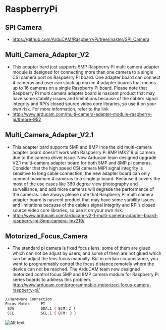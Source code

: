 # RaspberryPi
## SPI Camera
- https://github.com/ArduCAM/RaspberryPi/tree/master/SPI_Camera

## Multi_Camera_Adapter_V2
- This adapter bard just supports 5MP
Raspberry Pi multi camera adapter module is designed for connecting more than one camera to a single CSI camera port on Raspberry Pi board. One adapter board can connect 4 cameras and user can stack up maxim 4 adapter boards that means up to 16 cameras on a single Raspberry Pi board. Please note that Raspberry Pi multi camera adapter board is nascent product that may have some stability issues and limitations because of the cable’s signal integrity and RPi’s closed source video core libraries, so use it on your own risk.
For more information, refer to the link
- http://www.arducam.com/multi-camera-adapter-module-raspberry-pi/#more-952

## Multi_Camera_Adapter_V2.1
- This adapter bard supports 5MP and 8MP
ince the old multi-camera adapter board doesn’t work with Raspberry Pi 8MP IMX219 pi camera due to the camera driver issue. Now Arducam team designed upgrade V2.1 multi-camera adapter board for both 5MP and 8MP pi cameras. Consider that the high speed CSI camera MIPI signal integrity is sensitive to long cable connection, the new adapter board can only connect maximum 4 cameras to a single pi board. Because it covers the most of the use cases like 360 degree view photography and surveillance, and add more cameras will degrade the performance of the cameras. Like always please note that Raspberry Pi multi camera adapter board is nascent product that may have some stability issues and limitations because of the cable’s signal integrity and RPi’s closed source video core libraries, so use it on your own risk.
- http://www.arducam.com/arducam-v2-1-multi-camera-adapter-board-raspberry-pi-8mp-camera-imx219/

## Motorized_Focus_Camera
- The standard pi camera is fixed focus lens, some of them are glued which can not be adjust by users, and some of them are not glued which can be adjust the lens focus manually. But in certian circumstance, you want to programmably control the focus distance remotely where the device can not be reached. The ArduCAM team now designed motorized control focus 5MP and 8MP camera module for Raspberry Pi series boards to address this problem.
http://www.arducam.com/programmable-motorized-focus-camera-raspberry-pi/
```Bash
//Hareware Connection
Focus Motor     PI
 SDA            SDA.1 ( BCM：2 )
 SCL            SCL.1 ( BCM: 3 )
```
![Alt text](https://github.com/ArduCAM/RaspberryPi/blob/master/data/Motorized_Focus_Camera.jpg)
